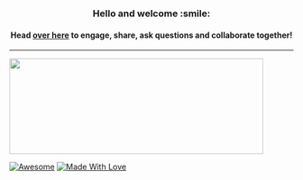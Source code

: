 <!--- [![Visitors](https://visitor-badge.glitch.me/badge?page_id=formidablae.visitor-badge)](https://github.com/formidablae) -->
<img width="0em" src="https://visitor-badge.glitch.me/badge?page_id=formidablae.visitor-badge" />
<h3 align="center">
	Hello and welcome :smile:
</h3>

<h4 align="center">
	Head <a href="https://github.com/formidablae/JameyAquini/discussions/31">over here</a> to engage, share, ask questions and collaborate together!
</h4>
<hr>
<img width="450" height="170" align="center" src="https://github-readme-stats.vercel.app/api?username=iampawan&&show_icons=true&title_color=ffffff&icon_color=bb2acf&text_color=daf7dc&bg_color=151515" data-canonical-src="https://github-readme-stats.vercel.app/api?username=JameyAquini&amp;theme=midnight-purple&amp;show_icons=true&amp;bg_color=0D1117&amp;hide_border=true" style="max-width: 100%;">

[![Awesome](https://cdn.rawgit.com/sindresorhus/awesome/d7305f38d29fed78fa85652e3a63e154dd8e8829/media/badge.svg)](https://github.com/JameyAquini) [![Made With Love](https://img.shields.io/badge/Made%20With-Love-orange.svg)](https://github.com/JameyAquini)

